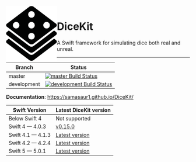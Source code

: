 <img src="https://github.com/Samasaur1/DiceKit/raw/master/logo/logo-black-alone.png" height="150" align="left">

# DiceKit

A Swift framework for simulating dice both real and unreal.

---

| Branch | Status |
| ------ | ------ |
| master | [![master Build Status](https://travis-ci.com/Samasaur1/DiceKit.svg?branch=master)](https://travis-ci.com/Samasaur1/DiceKit) |
| development | [![development Build Status](https://travis-ci.com/Samasaur1/DiceKit.svg?branch=development)](https://travis-ci.com/Samasaur1/DiceKit) |

**Documentation**: https://samasaur1.github.io/DiceKit/

| Swift Version | Latest DiceKit version |
| ------------- | ---------------------- |
| Below Swift 4 | Not supported |
| Swift 4 — 4.0.3 | [v0.15.0](https://github.com/Samasaur1/DiceKit/tree/v0.15.0) |
| Swift 4.1 — 4.1.3 | [Latest version](https://github.com/Samasaur1/DiceKit) |
| Swift 4.2 — 4.2.4 | [Latest version](https://github.com/Samasaur1/DiceKit) |
| Swift 5 — 5.0.1 | [Latest version](https://github.com/Samasaur1/DiceKit) |
